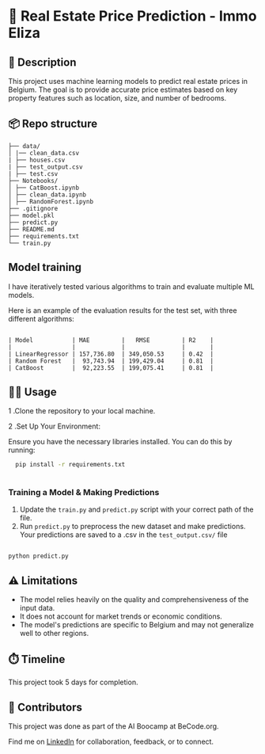 # 🏡 Real Estate Price Prediction - Immo Eliza

## 🏢 Description

This project uses machine learning models to predict real estate prices in Belgium. The goal is to provide accurate price estimates based on key property features such as location, size, and number of bedrooms.

## 📦 Repo structure
```.
├── data/
│ |── clean_data.csv
| ├── houses.csv
| ├── test_output.csv
| ├── test.csv
├── Notebooks/
│ ├── CatBoost.ipynb
│ ├── clean_data.ipynb
│ ├── RandomForest.ipynb
├── .gitignore
├── model.pkl
├── predict.py
├── README.md
├── requirements.txt
└── train.py
```
## Model training

I have iteratively tested various algorithms to train and evaluate multiple ML models.

Here is an example of the evaluation results for the test set, with three different algorithms:

```

| Model           | MAE         |   RMSE         | R2    |
|                 |             |                |       |
| LinearRegressor | 157,736.80  | 349,050.53     | 0.42  |
| Random Forest   |  93,743.94  | 199,429.04     | 0.81  |
| CatBoost        |  92,223.55  | 199,075.41     | 0.81  |

```
## 👩‍💻 Usage

1 .Clone the repository to your local machine.

2 .Set Up Your Environment:

Ensure you have the necessary libraries installed. You can do this by running:

```bash
  pip install -r requirements.txt
  
```

### Training a Model & Making Predictions

1. Update the `train.py` and `predict.py` script with your correct path of the file. 
2. Run `predict.py` to preprocess the new dataset and make predictions. Your predictions are saved to a .csv in the `test_output.csv/` file

```

python predict.py

```

## ⚠️ Limitations

- The model relies heavily on the quality and comprehensiveness of the input data.
- It does not account for market trends or economic conditions.
- The model's predictions are specific to Belgium and may not generalize well to other regions.



## ⏱️ Timeline

This project took 5 days for completion.

## 📌 Contributors
This project was done as part of the AI Boocamp at BeCode.org. 

Find me on [LinkedIn](https://www.linkedin.com/in/veena-bhawani-b41804111/) for collaboration, feedback, or to connect.